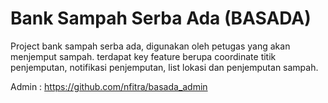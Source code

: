 <h1> Bank Sampah Serba Ada (BASADA) </h1>
Project bank sampah serba ada, digunakan oleh petugas yang akan menjemput sampah. terdapat key feature berupa coordinate titik penjemputan, notifikasi penjemputan, list lokasi dan penjemputan sampah.

Admin : https://github.com/nfitra/basada_admin
